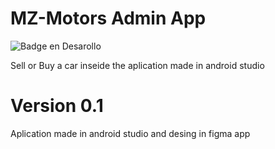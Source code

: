 # MZ-Motors Admin App

![Badge en Desarollo](https://img.shields.io/badge/STATUS-EN%20DESAROLLO-green)


Sell or Buy a car inseide the aplication made in android studio

# Version 0.1

Aplication made in android studio and desing in figma app
